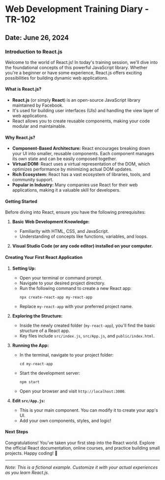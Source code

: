 # Web Development Training Diary - TR-102

## Date: June 26, 2024

### Introduction to React.js

Welcome to the world of React.js! In today's training session, we'll dive into the foundational concepts of this powerful JavaScript library. Whether you're a beginner or have some experience, React.js offers exciting possibilities for building dynamic web applications.

#### What is React.js?

- **React.js** (or simply **React**) is an open-source JavaScript library maintained by Facebook.
- It's used for building user interfaces (UIs) and handling the view layer of web applications.
- React allows you to create reusable components, making your code modular and maintainable.

#### Why React.js?

- **Component-Based Architecture:** React encourages breaking down your UI into smaller, reusable components. Each component manages its own state and can be easily composed together.
- **Virtual DOM:** React uses a virtual representation of the DOM, which optimizes performance by minimizing actual DOM updates.
- **Rich Ecosystem:** React has a vast ecosystem of libraries, tools, and community support.
- **Popular in Industry:** Many companies use React for their web applications, making it a valuable skill for developers.

#### Getting Started

Before diving into React, ensure you have the following prerequisites:

1. **Basic Web Development Knowledge:**
   - Familiarity with HTML, CSS, and JavaScript.
   - Understanding of concepts like functions, variables, and loops.

2. **Visual Studio Code (or any code editor) installed on your computer.**

#### Creating Your First React Application

1. **Setting Up:**
   - Open your terminal or command prompt.
   - Navigate to your desired project directory.
   - Run the following command to create a new React app:
     ```
     npx create-react-app my-react-app
     ```
   - Replace `my-react-app` with your preferred project name.

2. **Exploring the Structure:**
   - Inside the newly created folder (`my-react-app`), you'll find the basic structure of a React app.
   - Key files include `src/index.js`, `src/App.js`, and `public/index.html`.

3. **Running the App:**
   - In the terminal, navigate to your project folder:
     ```
     cd my-react-app
     ```
   - Start the development server:
     ```
     npm start
     ```
   - Open your browser and visit `http://localhost:3000`.

4. **Edit `src/App.js`:**
   - This is your main component. You can modify it to create your app's UI.
   - Add your own components, styles, and logic!

#### Next Steps

Congratulations! You've taken your first step into the React world. Explore the official React documentation, online courses, and practice building small projects. Happy coding! 🚀

---

*Note: This is a fictional example. Customize it with your actual experiences as you learn React.js.*
